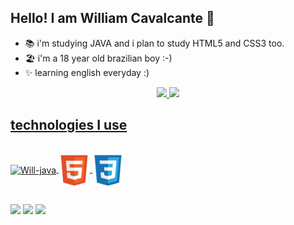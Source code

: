 ## Hello! I am William Cavalcante 👋

- 📚 i'm studying JAVA and i plan to study HTML5 and CSS3 too.
- 🏖  i'm a 18 year old brazilian boy :-)
- ✨ learning english everyday :)


<div align="center">
  <a href="https://github.com/William14y">
  <img height="180em" src="https://github-readme-stats.vercel.app/api?username=William14y&show_icons=true&theme=dark&include_all_commits=true&count_private=true"/>
  <img height="180em" src="https://github-readme-stats.vercel.app/api/top-langs/?username=William14y&layout=compact&langs_count=7&theme=dark"/>
</div>
  
## technologies I use 
  
<div style="display: inline_block"><br>
  <img align="center" alt="Will-java" height="50" width="50" src="https://cdn.jsdelivr.net/gh/devicons/devicon/icons/java/java-original-wordmark.svg" />
  <img align="center" alt="Will-HTML" height="50" width="50" src="https://raw.githubusercontent.com/devicons/devicon/master/icons/html5/html5-original.svg">
  <img align="center" alt="Rafa-CSS" height="50" width="50" src="https://raw.githubusercontent.com/devicons/devicon/master/icons/css3/css3-original.svg">
</div>
  
  ##
  
  <div>
    <a href="mailto:williamcavalcante06@gmail.com" target="_blank"><img src="https://img.shields.io/badge/Gmail-D14836?style=for-the-badge&logo=gmail&logoColor=white" target="_blank"></a>
    <a href="https://www.linkedin.com/in/william-cavalcante-ulisses-ba5227226/#" target="_blank"><img src="https://img.shields.io/badge/-LinkedIn-%230077B5?style=for-the-badge&logo=linkedin&logoColor=white" target="_blank"></a> 
    <a href="https://www.instagram.com/im_w_i_l_l_/?hl=pt" target="_blank"><img src="https://img.shields.io/badge/-Instagram-%23E4405F?style=for-the-badge&logo=instagram&logoColor=white" target="_blank"></a>
    
  </div>

